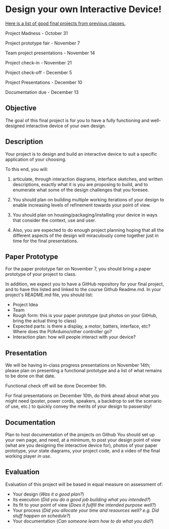 # Design your own Interactive Device!

[Here is a list of good final projects from previous classes.](Previous-Final-Projects)

Project Madness - October 31
 
Project prototype fair - November 7

Team project presentations - November 14

Project check-in - November 21

Project check-off - December 5

Project Presentations - December 10

Documentation due - December 13
 
## Objective

The goal of this final project is for you to have a fully functioning and well-designed interactive device of your own design.
 
## Description
Your project is to design and build an interactive device to suit a specific application of your choosing. 

To this end, you will:

1.  articulate, through interaction diagrams, interface sketches, and written descriptions, exactly what it is you are proposing to build, and to enumerate what some of the design challenges that you foresee. 

2. You should plan on building multiple working iterations of your design to enable increasing levels of refinement towards your point of view. 

3. You should plan on housing/packaging/installing your device in ways that consider the context, use and user. 

4. Also, you are expected to do enough project planning hoping that all the different aspects of the design will miraculously come together just in time for the final presentations.

## Paper Prototype

For the paper prototype fair on November 7, you should bring a paper prototype of your project to class.

In addition, we expect you to have a GitHub repository for your final project, and to have this listed and linked to the course Github Readme.md. In your project's README.md file, you should list:

- Project Idea
- Team
- Rough form: this is your paper prototype (put photos on your GitHub, bring the actual thing to class)
- Expected parts: is there a display, a motor, batters, interface, etc? Where does the Pi/Arduino/other controller go?
- Interaction plan: how will people interact with your device?

## Presentation

We will be having in-class progress presentations on November 14th; please plan on presenting a functional prototype and a list of what remains to be done on that date.

Functional check off will be done December 5th.
 
For final presentations on December 10th, do think ahead about what you might need (poster, power cords, speakers, a backdrop to set the scenario of use, etc.) to quickly convey the merits of your design to passersby!
 
## Documentation

Plan to host documentation of the projects on Github You should set up your own page, and need, at a minimum, to post your design point of view (what are you designing the interactive device for), photos of your paper prototype, your state diagrams, your project code, and a video of the final working player _in use_.

## Evaluation

Evaluation of this project will be based in equal measure on assessment of:
* Your design (_Was it a good plan?_)
* Its execution (_Did you do a good job building what you intended?_)
* Its fit to your point of view (_Does it fulfill the intended purpose well?_)
* Your process (_Did you allocate your time and resources well? e.g. Did stuff happen on schedule?_)
* Your documentation (_Can someone learn how to do what you did?_) 
